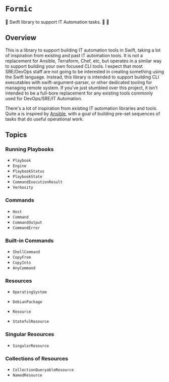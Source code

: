 # ``Formic``

🐜 Swift library to support IT Automation tasks.  🐜 🐜

## Overview

This is a library to support building IT automation tools in Swift, taking a lot of inspiration from existing and past IT automation tools.
It is not a replacement for Ansible, Terraform, Chef, etc, but operates in a similar way to support building your own focused CLI tools.
I expect that most SRE/DevOps staff are not going to be interested in creating something using the Swift language.
Instead, this library is intended to support building CLI executables with swift-argument-parser, or other dedicated tooling for managing remote system.
If you've just stumbled over this project, it isn't intended to be a full-bore replacement for any existing tools commonly used for DevOps/SRE/IT Automation.

There's a lot of inspiration from existing IT automation libraries and tools.
Quite a is inspired by [Ansible](https://github.com/ansible/ansible), with a goal of building pre-set sequences of tasks that do useful operational work.

## Topics

### Running Playbooks

- ``Playbook``
- ``Engine``
- ``PlaybookStatus``
- ``PlaybookState``
- ``CommandExecutionResult``
- ``Verbosity``

### Commands

- ``Host``
- ``Command``
- ``CommandOutput``
- ``CommandError``

### Built-in Commands

- ``ShellCommand``
- ``CopyFrom``
- ``CopyInto``
- ``AnyCommand``

### Resources

- ``OperatingSystem``
- ``DebianPackage``

- ``Resource``
- ``StatefulResource``

### Singular Resources

- ``SingularResource``

### Collections of Resources

- ``CollectionQueryableResource``
- ``NamedResource``

